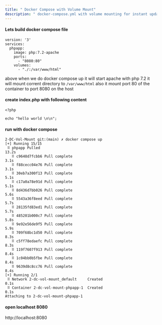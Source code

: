 ```yaml
---
title: " Docker Compose with Volume Mount"
description: " docker-compose.yml with volume mounting for instant updates"
---
```


#### Lets build docker compose file 

```
version: '3'
services:
  phpapp:
    image: php:7.2-apache
    ports:
      - "8080:80"
    volumes:
      - "./:/var/www/html"
```

above when we do docker compose up it will start apache with php 7.2 
it will mount corrent directory to `/var/www/html`
also it mount port 80 of the container to port 8080 on the host 


#### create index.php with following content  

```
<?php

echo "hello world \n\n";
```

#### run with docker compose 

```
2-DC-Vol-Mount git:(main) ✗ docker compose up
[+] Running 15/15
 ⠿ phpapp Pulled                                                                                    13.2s
   ⠿ c9648d7fcbb6 Pull complete                                                                      3.1s
   ⠿ f88cecc04e76 Pull complete                                                                      3.1s
   ⠿ 30eb7a300f13 Pull complete                                                                      5.1s
   ⠿ c17a0a78e91d Pull complete                                                                      5.1s
   ⠿ 8d436d7bb026 Pull complete                                                                      5.6s
   ⠿ 5543a36f8eed Pull complete                                                                      5.7s
   ⠿ 28135fd83ed1 Pull complete                                                                      5.7s
   ⠿ 485201b000c7 Pull complete                                                                      5.8s
   ⠿ 9e92e56de9f5 Pull complete                                                                      5.9s
   ⠿ 709f68bc1d50 Pull complete                                                                      8.3s
   ⠿ c5ff78edaefc Pull complete                                                                      8.3s
   ⠿ 119f7607f913 Pull complete                                                                      8.4s
   ⠿ 1c04bb0b5fbe Pull complete                                                                      8.4s
   ⠿ 9639d8c8cc76 Pull complete                                                                      8.4s
[+] Running 2/1
 ⠿ Network 2-dc-vol-mount_default     Created                                                        0.1s
 ⠿ Container 2-dc-vol-mount-phpapp-1  Created                                                        0.1s
Attaching to 2-dc-vol-mount-phpapp-1
```

#### open localhost 8080 

http://localhost:8080 
